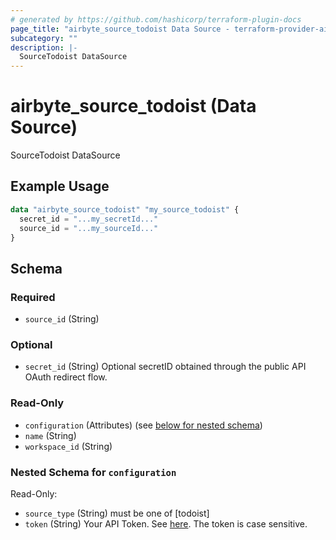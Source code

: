 ```yaml
---
# generated by https://github.com/hashicorp/terraform-plugin-docs
page_title: "airbyte_source_todoist Data Source - terraform-provider-airbyte"
subcategory: ""
description: |-
  SourceTodoist DataSource
---
```


# airbyte_source_todoist (Data Source)

SourceTodoist DataSource

## Example Usage

```terraform
data "airbyte_source_todoist" "my_source_todoist" {
  secret_id = "...my_secretId..."
  source_id = "...my_sourceId..."
}
```

<!-- schema generated by tfplugindocs -->
## Schema

### Required

- `source_id` (String)

### Optional

- `secret_id` (String) Optional secretID obtained through the public API OAuth redirect flow.

### Read-Only

- `configuration` (Attributes) (see [below for nested schema](#nestedatt--configuration))
- `name` (String)
- `workspace_id` (String)

<a id="nestedatt--configuration"></a>
### Nested Schema for `configuration`

Read-Only:

- `source_type` (String) must be one of [todoist]
- `token` (String) Your API Token. See <a href="https://todoist.com/app/settings/integrations/">here</a>. The token is case sensitive.


